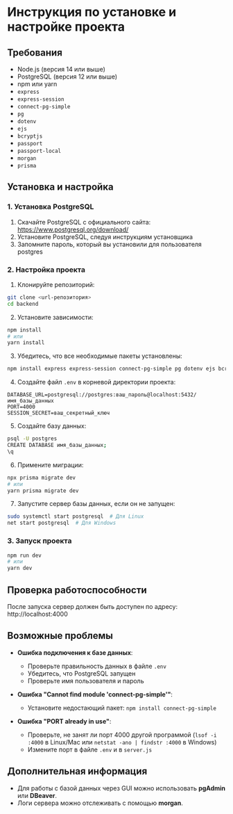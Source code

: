 # Инструкция по установке и настройке проекта

## Требования
- Node.js (версия 14 или выше)
- PostgreSQL (версия 12 или выше)
- npm или yarn
- `express`
- `express-session`
- `connect-pg-simple`
- `pg`
- `dotenv`
- `ejs`
- `bcryptjs`
- `passport`
- `passport-local`
- `morgan`
- `prisma`

## Установка и настройка

### 1. Установка PostgreSQL
1. Скачайте PostgreSQL с официального сайта: https://www.postgresql.org/download/
2. Установите PostgreSQL, следуя инструкциям установщика
3. Запомните пароль, который вы установили для пользователя postgres

### 2. Настройка проекта
1. Клонируйте репозиторий:
```bash
git clone <url-репозитория>
cd backend
```

2. Установите зависимости:
```bash
npm install
# или
yarn install
```

3. Убедитесь, что все необходимые пакеты установлены:
```bash
npm install express express-session connect-pg-simple pg dotenv ejs bcryptjs passport passport-local morgan prisma
```

4. Создайте файл `.env` в корневой директории проекта:
```
DATABASE_URL=postgresql://postgres:ваш_пароль@localhost:5432/имя_базы_данных
PORT=4000
SESSION_SECRET=ваш_секретный_ключ
```

5. Создайте базу данных:
```bash
psql -U postgres
CREATE DATABASE имя_базы_данных;
\q
```

6. Примените миграции:
```bash
npx prisma migrate dev
# или
yarn prisma migrate dev
```

7. Запустите сервер базы данных, если он не запущен:
```bash
sudo systemctl start postgresql  # Для Linux
net start postgresql  # Для Windows
```

### 3. Запуск проекта
```bash
npm run dev
# или
yarn dev
```

## Проверка работоспособности
После запуска сервер должен быть доступен по адресу: http://localhost:4000

## Возможные проблемы
- **Ошибка подключения к базе данных**:
  - Проверьте правильность данных в файле `.env`
  - Убедитесь, что PostgreSQL запущен
  - Проверьте имя пользователя и пароль

- **Ошибка "Cannot find module 'connect-pg-simple'"**:
  - Установите недостающий пакет: `npm install connect-pg-simple`

- **Ошибка "PORT already in use"**:
  - Проверьте, не занят ли порт 4000 другой программой (`lsof -i :4000` в Linux/Mac или `netstat -ano | findstr :4000` в Windows)
  - Измените порт в файле `.env` и в `server.js`

## Дополнительная информация
- Для работы с базой данных через GUI можно использовать **pgAdmin** или **DBeaver**.
- Логи сервера можно отслеживать с помощью **morgan**.

